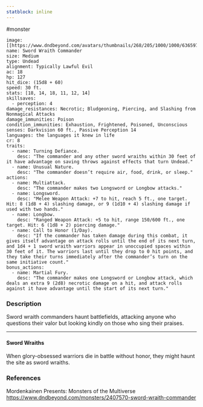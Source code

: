```yaml
---
statblock: inline
---
```

#monster 

```statblock
image: [[https://www.dndbeyond.com/avatars/thumbnails/268/205/1000/1000/636597572553866730.png]]
name: Sword Wraith Commander
size: Medium
type: Undead
alignment: Typically Lawful Evil
ac: 18
hp: 127
hit_dice: (15d8 + 60)
speed: 30 ft.
stats: [18, 14, 18, 11, 12, 14]
skillsaves:
  - perception: 4
damage_resistances: Necrotic; Bludgeoning, Piercing, and Slashing from Nonmagical Attacks
damage_immunities: Poison
condition_immunities: Exhaustion, Frightened, Poisoned, Unconscious
senses: Darkvision 60 ft., Passive Perception 14
languages: the languages it knew in life
cr: 8
traits:
  - name: Turning Defiance.
    desc: "The commander and any other sword wraiths within 30 feet of it have advantage on saving throws against effects that turn Undead."
  - name: Unusual Nature.
    desc: "The commander doesn’t require air, food, drink, or sleep."
actions:
  - name: Multiattack.
    desc: "The commander makes two Longsword or Longbow attacks."
  - name: Longsword.
    desc: "Melee Weapon Attack: +7 to hit, reach 5 ft., one target. Hit: 8 (1d8 + 4) slashing damage, or 9 (1d10 + 4) slashing damage if used with two hands."
  - name: Longbow.
    desc: "Ranged Weapon Attack: +5 to hit, range 150/600 ft., one target. Hit: 6 (1d8 + 2) piercing damage."
  - name: Call to Honor (1/Day).
    desc: "If the commander has taken damage during this combat, it gives itself advantage on attack rolls until the end of its next turn, and 1d4 + 1 sword wraith warriors appear in unoccupied spaces within 30 feet of it. The warriors last until they drop to 0 hit points, and they take their turns immediately after the commander’s turn on the same initiative count."
bonus_actions:
  - name: Martial Fury.
    desc: "The commander makes one Longsword or Longbow attack, which deals an extra 9 (2d8) necrotic damage on a hit, and attack rolls against it have advantage until the start of its next turn."
```

### Description

Sword wraith commanders haunt battlefields, attacking anyone who questions their valor but looking kindly on those who sing their praises.

---

#### Sword Wraiths

When glory-obsessed warriors die in battle without honor, they might haunt the site as sword wraiths.

### References

Mordenkainen Presents: Monsters of the Multiverse
https://www.dndbeyond.com/monsters/2407570-sword-wraith-commander